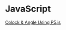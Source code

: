 # JavaScript
[Colock & Angle Using P5.js](https://bishoy-magdy.github.io/JavaScript/clock/clock.html)
